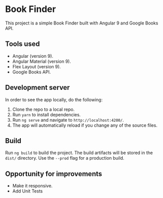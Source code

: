# Book Finder

This project is a simple Book Finder built with Angular 9 and Google Books API.

## Tools used

* Angular (version 9).
* Angular Material (version 9).
* Flex Layout (version 9).
* Google Books API.

## Development server

In order to see the app locally, do the following:

1. Clone the repo to a local repo.
2. Run `yarn` to install dependencies.
3. Run `ng serve` and navigate to `http://localhost:4200/`.
4. The app will automatically reload if you change any of the source files.

## Build

Run `ng build` to build the project. The build artifacts will be stored in the `dist/` directory. Use the `--prod` flag for a production build.

## Opportunity for improvements

* Make it responsive.
* Add Unit Tests